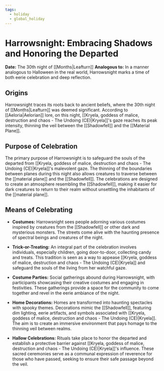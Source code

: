 ```yaml
---
tags:
  - holiday
  - global_holiday
---
```

# Harrowsnight: Embracing Shadows and Honoring the Departed

**Date:** The 30th night of [[Months|Leafturn]]
**Analogous to:** In a manner analogous to Halloween in the real world, Harrowsnight marks a time of both eerie celebration and deep reflection.
## Origins

Harrowsnight traces its roots back to ancient beliefs, where the 30th night of [[Months|Leafturn]] was deemed significant. According to [[Aeloria|Aelorian]] lore, on this night, [[Kryela, goddess of malice, destruction and chaos - The Undoing (CE)|Kryela]]'s gaze reaches its peak intensity, thinning the veil between the [[Shadowfell]] and the [[Material Plane]].

## Purpose of Celebration

The primary purpose of Harrowsnight is to safeguard the souls of the departed from [[Kryela, goddess of malice, destruction and chaos - The Undoing (CE)|Kryela]]'s malevolent gaze. The thinning of the boundaries between planes during this night also allows creatures to traverse between the [[material plane]] and the [[Shadowfell]]. The celebrations are designed to create an atmosphere resembling the [[Shadowfell]], making it easier for dark creatures to return to their realm without unsettling the inhabitants of the [[material plane]].

## Means of Celebrating

- **Costumes:** Harrowsnight sees people adorning various costumes inspired by creatures from the [[Shadowfell]] or other dark and mysterious monsters. The streets come alive with the haunting presence of spectral beings and creatures of the night.

- **Trick-or-Treating:** An integral part of the celebration involves individuals, especially children, going door-to-door, collecting candy and treats. This tradition is seen as a way to appease [[Kryela, goddess of malice, destruction and chaos - The Undoing (CE)|Kryela]] and safeguard the souls of the living from her watchful gaze.

- **Costume Parties:** Social gatherings abound during Harrowsnight, with participants showcasing their creative costumes and engaging in festivities. These gatherings provide a space for the community to come together and revel in the eerie ambiance of the night.

- **Home Decorations:** Homes are transformed into haunting spectacles with spooky themes. Decorations mimic the [[Shadowfell]], featuring dim lighting, eerie artifacts, and symbols associated with [[Kryela, goddess of malice, destruction and chaos - The Undoing (CE)|Kryela]]. The aim is to create an immersive environment that pays homage to the thinning veil between realms.

- **Hallow Celebrations:** Rituals take place to honor the departed and establish a protective barrier against [[Kryela, goddess of malice, destruction and chaos - The Undoing (CE)|Kryela]]'s influence. These sacred ceremonies serve as a communal expression of reverence for those who have passed, seeking to ensure their safe passage beyond the veil.

